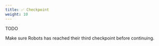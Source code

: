 ```yaml
---
title: ✅ Checkpoint
weight: 10
---
```


TODO

Make sure Robots has reached their third checkpoint before continuing.
